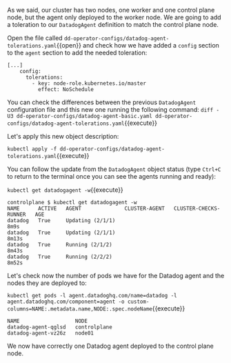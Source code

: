 As we said, our cluster has two nodes, one worker and one control plane node, but the agent only deployed to the worker node. We are going to add a toleration to our `DatadogAgent` definition to match the control plane node.

Open the file called `dd-operator-configs/datadog-agent-tolerations.yaml`{{open}} and check how we have added a `config` section to the `agent` section to add the needed toleration:

```
[...]
    config:
      tolerations:
        - key: node-role.kubernetes.io/master
          effect: NoSchedule
```

You can check the differences between the previous `DatadogAgent` configuration file and this new one running the following command: `diff -U3 dd-operator-configs/datadog-agent-basic.yaml dd-operator-configs/datadog-agent-tolerations.yaml`{{execute}}

Let's apply this new object description:

`kubectl apply -f dd-operator-configs/datadog-agent-tolerations.yaml`{{execute}}

You can follow the update from the `DatadogAgent` object status (type `Ctrl+C` to return to the terminal once you can see the agents running and ready):

`kubectl get datadogagent -w`{{execute}}

```
controlplane $ kubectl get datadogagent -w
NAME      ACTIVE   AGENT              CLUSTER-AGENT   CLUSTER-CHECKS-RUNNER   AGE
datadog   True     Updating (2/1/1)                                           8m9s
datadog   True     Updating (2/1/1)                                           8m13s
datadog   True     Running (2/1/2)                                            8m43s
datadog   True     Running (2/2/2)                                            8m52s
```

Let's check now the number of pods we have for the Datadog agent and the nodes they are deployed to:

`kubectl get pods -l agent.datadoghq.com/name=datadog -l agent.datadoghq.com/component=agent -o custom-columns=NAME:.metadata.name,NODE:.spec.nodeName`{{execute}}

```
NAME                  NODE
datadog-agent-qglsd   controlplane
datadog-agent-vz26z   node01
```

We now have correctly one Datadog agent deployed to the control plane node.

